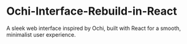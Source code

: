 # Ochi-Interface-Rebuild-in-React
A sleek web interface inspired by Ochi, built with React for a smooth, minimalist user experience.
